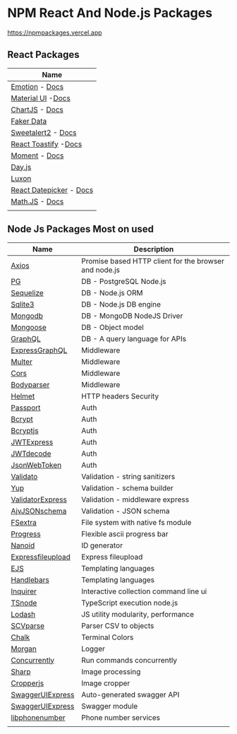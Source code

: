 # NPM React And Node.js Packages

https://npmpackages.vercel.app

## React Packages

| Name                                                                                                                          |
| ----------------------------------------------------------------------------------------------------------------------------- |
| [Emotion](https://www.npmjs.com/package/@emotion/react) - [Docs](https://emotion.sh/docs/introduction)                        |
| [Material UI](https://www.npmjs.com/package/@mui/material) -[Docs](https://mui.com)                                           |
| [ChartJS](https://www.npmjs.com/package/react-chartjs-2) - [Docs](https://react-chartjs-2.js.org)                             |
| [Faker Data](https://www.npmjs.com/package/@faker-js/faker)                                                                   |
| [Sweetalert2](https://www.npmjs.com/package/sweetalert2) - [Docs](https://sweetalert2.github.io)                              |
| [React Toastify](https://www.npmjs.com/package/react-toastify) -[Docs](https://fkhadra.github.io/react-toastify/introduction) |
| [Moment](https://www.npmjs.com/package/moment) - [Docs](https://momentjs.com)                                                 |
| [Day.js](https://www.npmjs.com/package/dayjs)                                                                                 |
| [Luxon](https://www.npmjs.com/package/luxon)                                                                                  |
| [React Datepicker](https://www.npmjs.com/package/react-datepicker) - [Docs](https://reactdatepicker.com)                      |
| [Math.JS](https://www.npmjs.com/package/mathjs) - [Docs](https://mathjs.org)                                                  |
|                                                                                                                               |

## Node Js Packages Most on used

| Name                                                                  | Description                                           |
| --------------------------------------------------------------------- | ----------------------------------------------------- |
| [Axios](https://www.npmjs.com/package/axios)                          | Promise based HTTP client for the browser and node.js |
| [PG](https://www.npmjs.com/package/pg)                                | DB - PostgreSQL Node.js                               |
| [Sequelize](https://www.npmjs.com/package/sequelize)                  | DB - Node.js ORM                                      |
| [Sqlite3](https://www.npmjs.com/package/sqlite3)                      | DB - Node.js DB engine                                |
| [Mongodb](https://www.npmjs.com/package/mongodb)                      | DB - MongoDB NodeJS Driver                            |
| [Mongoose](https://www.npmjs.com/package/mongoose)                    | DB - Object model                                     |
| [GraphQL](https://www.npmjs.com/package/graphql)                      | DB - A query language for APIs                        |
| [ExpressGraphQL](https://www.npmjs.com/package/express-graphql)       | Middleware                                            |
| [Multer](https://www.npmjs.com/package/multer)                        | Middleware                                            |
| [Cors](https://www.npmjs.com/package/cors)                            | Middleware                                            |
| [Bodyparser](https://www.npmjs.com/package/body-parser)               | Middleware                                            |
| [Helmet](https://www.npmjs.com/package/helmet)                        | HTTP headers Security                                 |
| [Passport](https://www.npmjs.com/package/passport)                    | Auth                                                  |
| [Bcrypt](https://www.npmjs.com/package/bcrypt)                        | Auth                                                  |
| [Bcryptjs](https://www.npmjs.com/package/bcryptjs)                    | Auth                                                  |
| [JWTExpress](https://www.npmjs.com/package/express-jwt)               | Auth                                                  |
| [JWTdecode](https://www.npmjs.com/package/jwt-decode)                 | Auth                                                  |
| [JsonWebToken](https://www.npmjs.com/package/jsonwebtoken)            | Auth                                                  |
| [Validato](https://www.npmjs.com/package/validator)                   | Validation - string sanitizers                        |
| [Yup](https://www.npmjs.com/package/yup)                              | Validation - schema builder                           |
| [ValidatorExpress](https://www.npmjs.com/package/express-validator)   | Validation - middleware express                       |
| [AjvJSONschema](https://www.npmjs.com/package/ajv)                    | Validation - JSON schema                              |
| [FSextra](https://www.npmjs.com/package/fs-extra)                     | File system with native fs module                     |
| [Progress](https://www.npmjs.com/package/progress)                    | Flexible ascii progress bar                           |
| [Nanoid](https://www.npmjs.com/package/nanoid)                        | ID generator                                          |
| [Expressfileupload](https://www.npmjs.com/package/express-fileupload) | Express fileupload                                    |
| [EJS](https://www.npmjs.com/package/ejs)                              | Templating languages                                  |
| [Handlebars](https://www.npmjs.com/package/handlebars)                | Templating languages                                  |
| [Inquirer](https://www.npmjs.com/package/inquirer)                    | Interactive collection command line ui                |
| [TSnode](https://www.npmjs.com/package/ts-node)                       | TypeScript execution node.js                          |
| [Lodash](https://www.npmjs.com/package/lodash)                        | JS utility modularity, performance                    |
| [SCVparse](https://www.npmjs.com/package/csv-parse)                   | Parser CSV to objects                                 |
| [Chalk](https://www.npmjs.com/package/chalk)                          | Terminal Colors                                       |
| [Morgan](https://www.npmjs.com/package/morgan)                        | Logger                                                |
| [Concurrently](https://www.npmjs.com/package/concurrently)            | Run commands concurrently                             |
| [Sharp](https://www.npmjs.com/package/sharp)                          | Image processing                                      |
| [Cropperjs](https://www.npmjs.com/package/cropperjs)                  | Image cropper                                         |
| [SwaggerUIExpress](https://www.npmjs.com/package/swagger-ui-express)  | Auto-generated swagger API                            |
| [SwaggerUIExpress](https://www.npmjs.com/package/swagger)             | Swagger module                                        |
| [libphonenumber](https://www.npmjs.com/package/libphonenumber-js)     | Phone number services                                 |
|                                                                       |                                                       |
